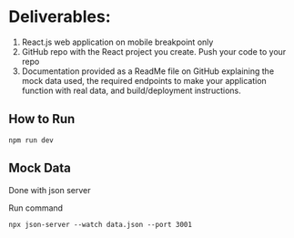 # Deliverables:

1. React.js web application on mobile breakpoint only
2. GitHub repo with the React project you create. Push your code to your repo
3. Documentation provided as a ReadMe file on GitHub explaining the mock data used, the required endpoints to make your application function with real data, and build/deployment instructions.

## How to Run

`npm run dev`

## Mock Data

Done with json server

Run command

`npx json-server --watch data.json --port 3001`